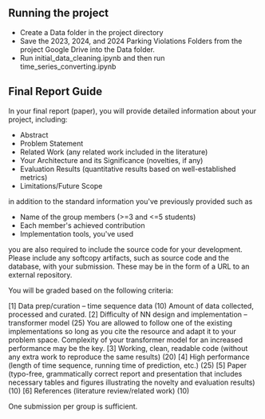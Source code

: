 ## Running the project
- Create a Data folder in the project directory
- Save the 2023, 2024, and 2024 Parking Violations Folders from the project Google Drive into the Data folder. 
- Run initial_data_cleaning.ipynb and then run time_series_converting.ipynb


## Final Report Guide
In your final report (paper), you will provide detailed information about your project, including:

- Abstract
- Problem Statement
- Related Work (any related work included in the literature)
- Your Architecture and its Significance (novelties, if any)
- Evaluation Results (quantitative results based on well-established metrics)
- Limitations/Future Scope

in addition to the standard information you've previously provided such as 

- Name of the group members (>=3 and <=5 students)
- Each member's achieved contribution
- Implementation tools, you've used

you are also required to include the source code for your development. Please include any softcopy artifacts, such as source code and the database, with your submission. These may be in the form of a URL to an external repository.

You will be graded based on the following criteria:

[1] Data prep/curation – time sequence data (10)
    Amount of data collected, processed and curated. 
[2] Difficulty of NN design and implementation – transformer model (25)
    You are allowed to follow one of the existing implementations so long as you cite the resource and adapt it to your problem space. Complexity of your transformer model for an increased performance may be the key.
[3] Working, clean, readable code (without any extra work to reproduce the same results) (20)
[4] High performance (length of time sequence, running time of prediction, etc.) (25)
[5] Paper (typo-free, grammatically correct report and presentation that includes necessary tables and figures illustrating the novelty and evaluation results) (10)
[6] References (literature review/related work) (10)

One submission per group is sufficient.
